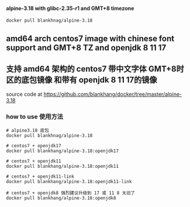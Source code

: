 #### alpine-3.18 with glibc-2.35-r1 and GMT+8 timezone

```shell script
docker pull blankhnag/alpine-3.18
```
## amd64 arch centos7 image with chinese font support and GMT+8 TZ and openjdk 8 11 17
## 支持 amd64 架构的 centos7 带中文字体 GMT+8时区的底包镜像 和带有 openjdk 8 11 17的镜像

source code at https://github.com/blankhang/docker/tree/master/alpine-3.18
### how to use 使用方法
```shell
# alpine3.18 底包
docker pull blankhnag/alpine-3.18

# centos7 + openjdk17
docker pull blankhang/alpine-3.18:openjdk17

# centos7 + openjdk11
docker pull blankhang/alpine-3.18:openjdk11

# centos7 + openjdk11-link
docker pull blankhang/alpine-3.18:openjdk11-link

# centos7 + openjdk8 强烈建议升级到 17 或 11 8 太旧了
docker pull blankhang/alpine-3.18:openjdk8
```